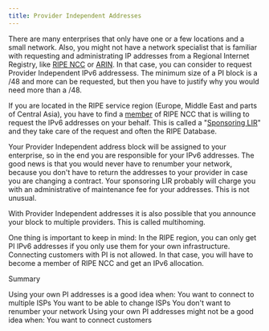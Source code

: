 ```yaml
---
title: Provider Independent Addresses
---
```


There are many enterprises that only have one or a few locations and a small network. 
Also, you might not have a network specialist that is familiar with requesting and administrating 
IP addresses from a Regional Internet Registry, like [RIPE NCC](https://www.ripe.net/) or [ARIN](https://www.arin.net/). 
In that case, you can consider to request Provider Independent IPv6 addressess.
The minimum size of a PI block is a /48 and more can be requested, but then you have to justify why you would need more than a /48.

If you are located in the RIPE service region (Europe, Middle East and parts of Central Asia), you have to find a [member](https://www.ripe.net/participate/member-support/info/list-of-members)
of RIPE NCC that is willing to request the IPv6 addresses on your behalf. This is called a "[Sponsoring LIR](https://www.ripe.net/manage-ips-and-asns/resource-management/faq/independent-resources/phase-three/what-is-a-sponsoring-lir)" and they take care
of the request and often the RIPE Database. 

Your Provider Independent address block will be assigned to your enterprise, so in the end you are responsible for your IPv6 addresses. 
The good news is that you would never have to renumber your network, because you don't have to return the addresses to your provider in case you are changing a contract. 
Your sponsoring LIR probably will charge you with an administrative of maintenance fee for your addresses. This is not unusual.

With Provider Independent addresses it is also possible that you announce your block to multiple providers. This is called multihoming.

One thing is important to keep in mind: In the RIPE region, you can only get PI IPv6 addresses if you only use them for your own infrastructure. Connecting customers with PI is not allowed. In that case, you will have to become a member of RIPE NCC and get an IPv6 allocation.

Summary

Using your own PI addresses is a good idea when:
You want to connect to multiple ISPs
You want to be able to change ISPs
You don't want to renumber your network
Using your own PI addresses might not be a good idea when:
You want to connect customers

